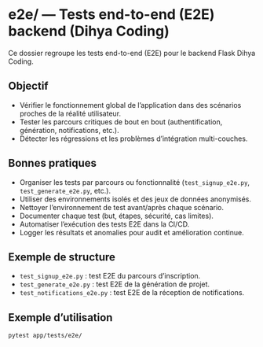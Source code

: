 # e2e/ — Tests end-to-end (E2E) backend (Dihya Coding)

Ce dossier regroupe les tests end-to-end (E2E) pour le backend Flask Dihya Coding.

## Objectif

- Vérifier le fonctionnement global de l’application dans des scénarios proches de la réalité utilisateur.
- Tester les parcours critiques de bout en bout (authentification, génération, notifications, etc.).
- Détecter les régressions et les problèmes d’intégration multi-couches.

## Bonnes pratiques

- Organiser les tests par parcours ou fonctionnalité (`test_signup_e2e.py`, `test_generate_e2e.py`, etc.).
- Utiliser des environnements isolés et des jeux de données anonymisés.
- Nettoyer l’environnement de test avant/après chaque scénario.
- Documenter chaque test (but, étapes, sécurité, cas limites).
- Automatiser l’exécution des tests E2E dans la CI/CD.
- Logger les résultats et anomalies pour audit et amélioration continue.

## Exemple de structure

- `test_signup_e2e.py` : test E2E du parcours d’inscription.
- `test_generate_e2e.py` : test E2E de la génération de projet.
- `test_notifications_e2e.py` : test E2E de la réception de notifications.

## Exemple d’utilisation

```bash
pytest app/tests/e2e/